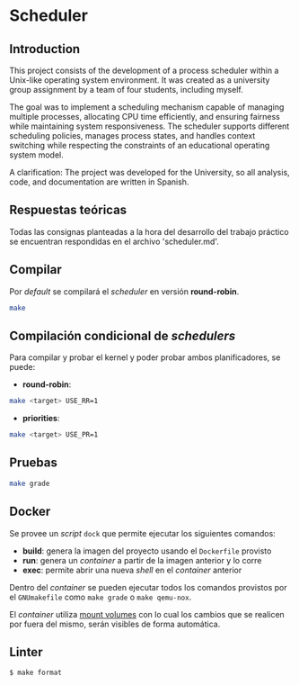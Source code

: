 # Scheduler

## Introduction

This project consists of the development of a process scheduler within a Unix-like operating system environment. It was created as a university group assignment by a team of four students, including myself.

The goal was to implement a scheduling mechanism capable of managing multiple processes, allocating CPU time efficiently, and ensuring fairness while maintaining system responsiveness. The scheduler supports different scheduling policies, manages process states, and handles context switching while respecting the constraints of an educational operating system model.

A clarification: The project was developed for the University, so all analysis, code, and documentation are written in Spanish.

## Respuestas teóricas

Todas las consignas planteadas a la hora del desarrollo del trabajo práctico se encuentran respondidas en el archivo 'scheduler.md'.

## Compilar

Por _default_ se compilará el _scheduler_ en versión **round-robin**.

```bash
make
```

## Compilación condicional de _schedulers_

Para compilar y probar el kernel y poder probar ambos planificadores, se puede:

- **round-robin**:

```bash
make <target> USE_RR=1
```

- **priorities**:

```bash
make <target> USE_PR=1
```

## Pruebas

```bash
make grade
```

## Docker

Se provee un _script_ `dock` que permite ejecutar los siguientes comandos:

- **build**: genera la imagen del proyecto usando el `Dockerfile` provisto
- **run**: genera un _container_ a partir de la imagen anterior y lo corre
- **exec**: permite abrir una nueva _shell_ en el _container_ anterior

Dentro del _container_ se pueden ejecutar todos los comandos provistos por el `GNUmakefile` como `make grade` o `make qemu-nox`.

El _container_ utiliza [mount volumes](https://docs.docker.com/storage/volumes/) con lo cual los cambios que se realicen por fuera del mismo, serán visibles de forma automática.

## Linter

```bash
$ make format
```
